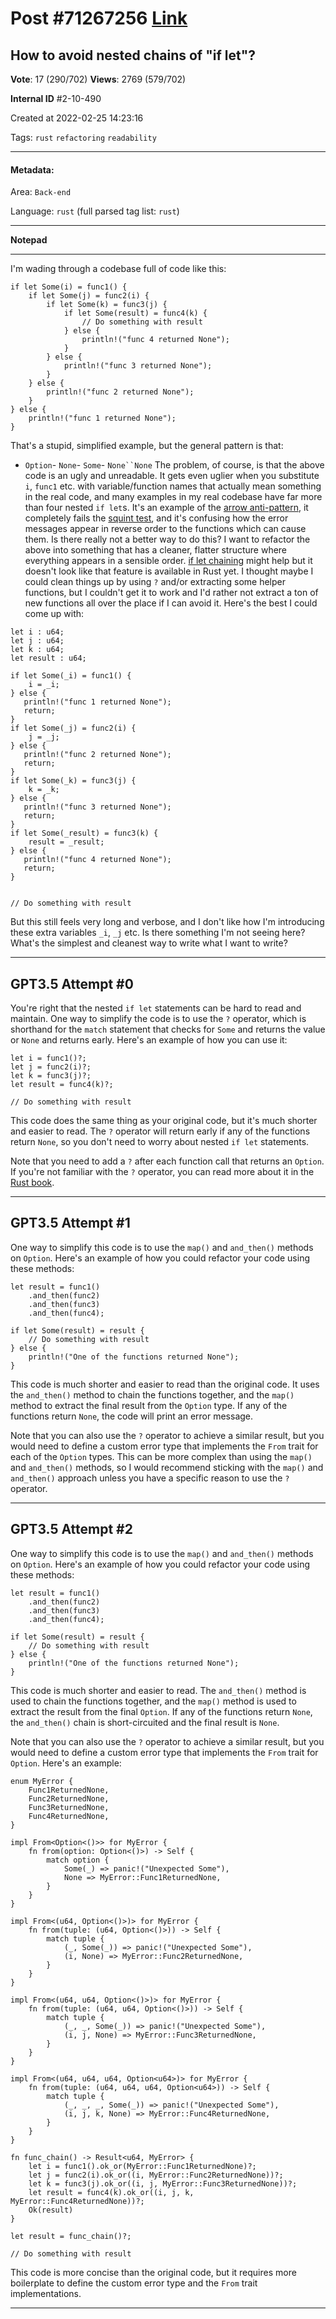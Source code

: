 
# Post \#71267256 [Link](https://stackoverflow.com/questions/71267256/)

## How to avoid nested chains of "if let"?

**Vote**: 17 (290/702) **Views**: 2769 (579/702) 

**Internal ID** \#2-10-490

Created at 2022-02-25 14:23:16

Tags: `rust` `refactoring` `readability`

----------

#### Metadata:

Area: `Back-end`

Language: `rust` (full parsed tag list: `rust`)

----------

**Notepad**


----------

I'm wading through a codebase full of code like this:
```
if let Some(i) = func1() {
    if let Some(j) = func2(i) {
        if let Some(k) = func3(j) {
            if let Some(result) = func4(k) {
                // Do something with result
            } else {
                println!("func 4 returned None");
            }
        } else {
            println!("func 3 returned None");
        }
    } else {
        println!("func 2 returned None");
    }
} else {
    println!("func 1 returned None");
}
```

That's a stupid, simplified example, but the general pattern is that:
- `Option`- `None`- `Some`- `None``None`
The problem, of course, is that the above code is an ugly and unreadable. It gets even uglier when you substitute `i`, `func1` etc. with variable/function names that actually mean something in the real code, and many examples in my real codebase have far more than four nested `if let`s. It's an example of the [arrow anti-pattern](http://wiki.c2.com/?ArrowAntiPattern), it completely fails the [squint test](https://atom.io/packages/squint-test), and it's confusing how the error messages appear in reverse order to the functions which can cause them.
Is there really not a better way to do this? I want to refactor the above into something that has a cleaner, flatter structure where everything appears in a sensible order. [if let chaining](https://rust-lang.github.io/rfcs/2497-if-let-chains.html) might help but it doesn't look like that feature is available in Rust yet. I thought maybe I could clean things up by using `?` and/or extracting some helper functions, but I couldn't get it to work and I'd rather not extract a ton of new functions all over the place if I can avoid it.
Here's the best I could come up with:
```
let i : u64;
let j : u64;
let k : u64;
let result : u64;

if let Some(_i) = func1() {
    i = _i;
} else {
   println!("func 1 returned None");
   return;
}
if let Some(_j) = func2(i) {
    j = _j;
} else {
   println!("func 2 returned None");
   return;
}
if let Some(_k) = func3(j) {
    k = _k;
} else {
   println!("func 3 returned None");
   return;
}
if let Some(_result) = func3(k) {
    result = _result;
} else {
   println!("func 4 returned None");
   return;
}


// Do something with result
```

But this still feels very long and verbose, and I don't like how I'm introducing these extra variables `_i`, `_j` etc.
Is there something I'm not seeing here? What's the simplest and cleanest way to write what I want to write?


----------
        
## GPT3.5 Attempt \#0

You're right that the nested `if let` statements can be hard to read and maintain. One way to simplify the code is to use the `?` operator, which is shorthand for the `match` statement that checks for `Some` and returns the value or `None` and returns early. Here's an example of how you can use it:

```
let i = func1()?;
let j = func2(i)?;
let k = func3(j)?;
let result = func4(k)?;

// Do something with result
```

This code does the same thing as your original code, but it's much shorter and easier to read. The `?` operator will return early if any of the functions return `None`, so you don't need to worry about nested `if let` statements.

Note that you need to add a `?` after each function call that returns an `Option`. If you're not familiar with the `?` operator, you can read more about it in the [Rust book](https://doc.rust-lang.org/book/ch09-02-recoverable-errors-with-result.html#shortcuts-for-panic-on-error-unwrap-and-expect).

--------

## GPT3.5 Attempt \#1

One way to simplify this code is to use the `map()` and `and_then()` methods on `Option`. Here's an example of how you could refactor your code using these methods:

```
let result = func1()
    .and_then(func2)
    .and_then(func3)
    .and_then(func4);

if let Some(result) = result {
    // Do something with result
} else {
    println!("One of the functions returned None");
}
```

This code is much shorter and easier to read than the original code. It uses the `and_then()` method to chain the functions together, and the `map()` method to extract the final result from the `Option` type. If any of the functions return `None`, the code will print an error message.

Note that you can also use the `?` operator to achieve a similar result, but you would need to define a custom error type that implements the `From` trait for each of the `Option` types. This can be more complex than using the `map()` and `and_then()` methods, so I would recommend sticking with the `map()` and `and_then()` approach unless you have a specific reason to use the `?` operator.

--------

## GPT3.5 Attempt \#2

One way to simplify this code is to use the `map()` and `and_then()` methods on `Option`. Here's an example of how you could refactor your code using these methods:
```
let result = func1()
    .and_then(func2)
    .and_then(func3)
    .and_then(func4);

if let Some(result) = result {
    // Do something with result
} else {
    println!("One of the functions returned None");
}
```

This code is much shorter and easier to read. The `and_then()` method is used to chain the functions together, and the `map()` method is used to extract the result from the final `Option`. If any of the functions return `None`, the `and_then()` chain is short-circuited and the final result is `None`.

Note that you can also use the `?` operator to achieve a similar result, but you would need to define a custom error type that implements the `From` trait for `Option`. Here's an example:
```
enum MyError {
    Func1ReturnedNone,
    Func2ReturnedNone,
    Func3ReturnedNone,
    Func4ReturnedNone,
}

impl From<Option<()>> for MyError {
    fn from(option: Option<()>) -> Self {
        match option {
            Some(_) => panic!("Unexpected Some"),
            None => MyError::Func1ReturnedNone,
        }
    }
}

impl From<(u64, Option<()>)> for MyError {
    fn from(tuple: (u64, Option<()>)) -> Self {
        match tuple {
            (_, Some(_)) => panic!("Unexpected Some"),
            (i, None) => MyError::Func2ReturnedNone,
        }
    }
}

impl From<(u64, u64, Option<()>)> for MyError {
    fn from(tuple: (u64, u64, Option<()>)) -> Self {
        match tuple {
            (_, _, Some(_)) => panic!("Unexpected Some"),
            (i, j, None) => MyError::Func3ReturnedNone,
        }
    }
}

impl From<(u64, u64, u64, Option<u64>)> for MyError {
    fn from(tuple: (u64, u64, u64, Option<u64>)) -> Self {
        match tuple {
            (_, _, _, Some(_)) => panic!("Unexpected Some"),
            (i, j, k, None) => MyError::Func4ReturnedNone,
        }
    }
}

fn func_chain() -> Result<u64, MyError> {
    let i = func1().ok_or(MyError::Func1ReturnedNone)?;
    let j = func2(i).ok_or((i, MyError::Func2ReturnedNone))?;
    let k = func3(j).ok_or((i, j, MyError::Func3ReturnedNone))?;
    let result = func4(k).ok_or((i, j, k, MyError::Func4ReturnedNone))?;
    Ok(result)
}

let result = func_chain()?;

// Do something with result
```

This code is more concise than the original code, but it requires more boilerplate to define the custom error type and the `From` trait implementations.

--------
